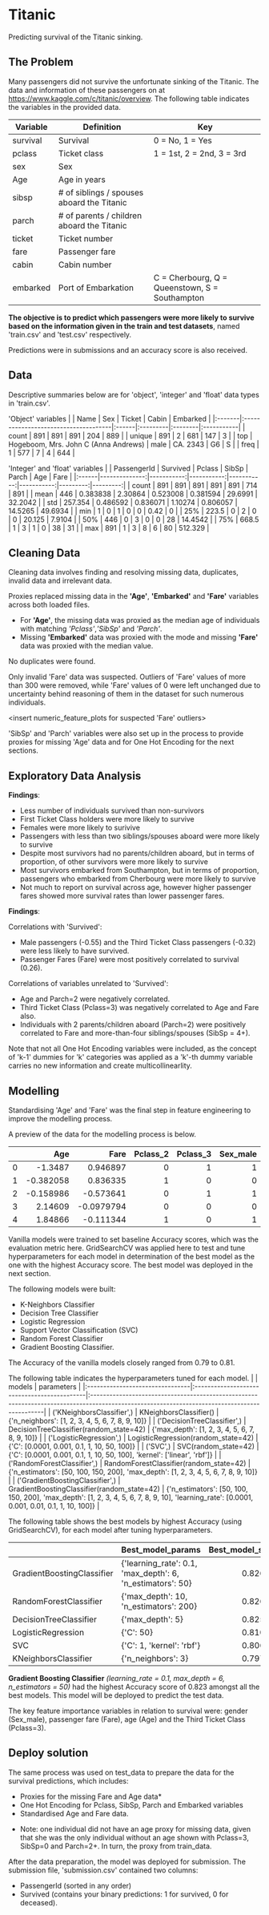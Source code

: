 # Titanic
Predicting survival of the Titanic sinking.

## The Problem
Many passengers did not survive the unfortunate sinking of the Titanic. The data and information of these passengers on at https://www.kaggle.com/c/titanic/overview. The following table indicates the variables in the provided data. 

| Variable | Definition | Key |
| ----------- | ----------- | ----------- |
| survival | Survival | 0 = No, 1 = Yes|
| pclass |	Ticket class |	1 = 1st, 2 = 2nd, 3 = 3rd|
| sex |	Sex	|
| Age |	Age in years|
| sibsp |	# of siblings / spouses aboard the Titanic|	
|parch|	# of parents / children aboard the Titanic|
|ticket|	Ticket number|	
|fare|	Passenger fare|	
|cabin|	Cabin number|	
|embarked	| Port of Embarkation |	C = Cherbourg, Q = Queenstown, S = Southampton|

**The objective is to predict which passengers were more likely to survive based on the information given in the train and test datasets**, named 'train.csv' and 'test.csv' respectively. 

Predictions were in submissions and an accuracy score is also received. 

## Data
Descriptive summaries below are for 'object', 'integer' and 'float' data types in 'train.csv'. 

'Object' variables
|        | Name                                 | Sex   | Ticket   | Cabin   | Embarked   |
|:-------|:-------------------------------------|:------|:---------|:--------|:-----------|
| count  | 891                                  | 891   | 891      | 204     | 889        |
| unique | 891                                  | 2     | 681      | 147     | 3          |
| top    | Hogeboom, Mrs. John C (Anna Andrews) | male  | CA. 2343 | G6      | S          |
| freq   | 1                                    | 577   | 7        | 4       | 644        |

'Integer' and 'float' variables
|       |   PassengerId |   Survived |     Pclass |      SibSp |      Parch |      Age |     Fare |
|:------|--------------:|-----------:|-----------:|-----------:|-----------:|---------:|---------:|
| count |       891     | 891        | 891        | 891        | 891        | 714      | 891      |
| mean  |       446     |   0.383838 |   2.30864  |   0.523008 |   0.381594 |  29.6991 |  32.2042 |
| std   |       257.354 |   0.486592 |   0.836071 |   1.10274  |   0.806057 |  14.5265 |  49.6934 |
| min   |         1     |   0        |   1        |   0        |   0        |   0.42   |   0      |
| 25%   |       223.5   |   0        |   2        |   0        |   0        |  20.125  |   7.9104 |
| 50%   |       446     |   0        |   3        |   0        |   0        |  28      |  14.4542 |
| 75%   |       668.5   |   1        |   3        |   1        |   0        |  38      |  31      |
| max   |       891     |   1        |   3        |   8        |   6        |  80      | 512.329  |


## Cleaning Data
Cleaning data involves finding and resolving missing data, duplicates, invalid data and irrelevant data. 

Proxies replaced missing data in the **'Age'**, **'Embarked'** and **'Fare'** variables across both loaded files. 
- For **'Age'**, the missing data was proxied as the median age of individuals with matching *'Pclass'*,*'SibSp'* and *'Parch'*.
- Missing **'Embarked'** data was proxied with the mode and missing **'Fare'** data was proxied with the median value. 

<insert categorical_feature_plots for age proxy>

No duplicates were found. 

Only invalid 'Fare' data was suspected. Outliers of 'Fare' values of more than 300 were removed, while 'Fare' values of 0 were left unchanged due to uncertainty behind reasoning of them in the dataset for such numerous individuals. 

<insert numeric_feature_plots for suspected 'Fare' outliers> 

'SibSp' and 'Parch' variables were also set up in the process to provide proxies for missing 'Age' data and for One Hot Encoding for the next sections. 


## Exploratory Data Analysis

<insert bar and line charts>

**Findings**: 
- Less number of individuals survived than non-survivors
- First Ticket Class holders were more likely to survive 
- Females were more likely to surivive
- Passengers with less than two siblings/spouses aboard were more likely to survive
- Despite most survivors had no parents/children aboard, but in terms of proportion, of other survivors were more likely to survive
- Most survivors embarked from Southampton, but in terms of proportion, passengers who embarked from Cherbourg were more likely to survive 
- Not much to report on survival across age, however higher passenger fares showed more survival rates than lower passenger fares. 

<insert correlation heatmap> 

**Findings**:

Correlations with 'Survived':
- Male passengers (-0.55) and the Third Ticket Class passengers (-0.32) were less likely to have survived.
- Passenger Fares (Fare) were most positively correlated to survival (0.26). 

Correlations of variables unrelated to 'Survived': 
- Age and Parch=2 were negatively correlated.
- Third Ticket Class (Pclass=3) was negatively correlated to Age and Fare also.
- Individuals with 2 parents/children aboard (Parch=2) were positively correlated to Fare and more-than-four siblings/spouses (SibSp = 4+).

Note that not all One Hot Encoding variables were included, as the concept of 'k-1' dummies for 'k' categories was applied as a 'k'-th dummy variable carries no new information and create multicollinearlity. 

## Modelling 

Standardising 'Age' and 'Fare' was the final step in feature engineering to improve the modelling process. 

A preview of the data for the modelling process is below.

|    |       Age |       Fare |   Pclass_2 |   Pclass_3 |   Sex_male |   SibSp_1 |   SibSp_2 |   SibSp_3 |   SibSp_4 |   SibSp_4+ |   Parch_1 |   Parch_2 |   Parch_2+ |   Embarked_Q |   Embarked_S |
|---:|----------:|-----------:|-----------:|-----------:|-----------:|----------:|----------:|----------:|----------:|-----------:|----------:|----------:|-----------:|-------------:|-------------:|
|  0 | -1.3487   |  0.946897  |          0 |          1 |          1 |         0 |         0 |         0 |         0 |          1 |         0 |         1 |          0 |            0 |            1 |
|  1 | -0.382058 |  0.836335  |          1 |          0 |          0 |         1 |         0 |         0 |         0 |          0 |         0 |         1 |          0 |            0 |            1 |
|  2 | -0.158986 | -0.573641  |          0 |          1 |          1 |         0 |         0 |         0 |         0 |          0 |         0 |         0 |          0 |            0 |            1 |
|  3 |  2.14609  | -0.0979794 |          0 |          0 |          0 |         0 |         0 |         0 |         0 |          0 |         0 |         0 |          0 |            0 |            1 |
|  4 |  1.84866  | -0.111344  |          1 |          0 |          1 |         1 |         0 |         0 |         0 |          0 |         0 |         0 |          0 |            0 |            1 |


Vanilla models were trained to set baseline Accuracy scores, which was the evaluation metric here. GridSearchCV was applied here to test and tune hyperparameters for each model in determination of the best model as the one with the highest Accuracy score. The best model was deployed in the next section.

The following models were built:
- K-Neighbors Classifier
- Decision Tree Classifier
- Logistic Regression
- Support Vector Classification (SVC)
- Random Forest Classifier
- Gradient Boosting Classifier. 

The Accuracy of the vanilla models closely ranged from 0.79 to 0.81. 

The following table indicates the hyperparameters tuned for each model. 
|                                 | models                                      | parameters                                                                                                                                   |
|:--------------------------------|:--------------------------------------------|:---------------------------------------------------------------------------------------------------------------------------------------------|
| ('KNeighborsClassifier',)       | KNeighborsClassifier()                      | {'n_neighbors': [1, 2, 3, 4, 5, 6, 7, 8, 9, 10]}                                                                                             |
| ('DecisionTreeClassifier',)     | DecisionTreeClassifier(random_state=42)     | {'max_depth': [1, 2, 3, 4, 5, 6, 7, 8, 9, 10]}                                                                                               |
| ('LogisticRegression',)         | LogisticRegression(random_state=42)         | {'C': [0.0001, 0.001, 0.1, 1, 10, 50, 100]}                                                                                                  |
| ('SVC',)                        | SVC(random_state=42)                        | {'C': [0.0001, 0.001, 0.1, 1, 10, 50, 100], 'kernel': ['linear', 'rbf']}                                                                     |
| ('RandomForestClassifier',)     | RandomForestClassifier(random_state=42)     | {'n_estimators': [50, 100, 150, 200], 'max_depth': [1, 2, 3, 4, 5, 6, 7, 8, 9, 10]}                                                          |
| ('GradientBoostingClassifier',) | GradientBoostingClassifier(random_state=42) | {'n_estimators': [50, 100, 150, 200], 'max_depth': [1, 2, 3, 4, 5, 6, 7, 8, 9, 10], 'learning_rate': [0.0001, 0.001, 0.01, 0.1, 1, 10, 100]} |

The following table shows the best models by highest Accuracy (using GridSearchCV), for each model after tuning hyperparameters. 

|                            | Best_model_params                                          |   Best_model_score |
|:---------------------------|:-----------------------------------------------------------|-------------------:|
| GradientBoostingClassifier | {'learning_rate': 0.1, 'max_depth': 6, 'n_estimators': 50} |           0.826643 |
| RandomForestClassifier     | {'max_depth': 10, 'n_estimators': 200}                     |           0.826624 |
| DecisionTreeClassifier     | {'max_depth': 5}                                           |           0.825481 |
| LogisticRegression         | {'C': 50}                                                  |           0.810811 |
| SVC                        | {'C': 1, 'kernel': 'rbf'}                                  |           0.806348 |
| KNeighborsClassifier       | {'n_neighbors': 3}                                         |           0.797353 |

**Gradient Boosting Classifier** *(learning_rate = 0.1, max_depth = 6, n_estimators = 50)* had the highest Accuracy score of 0.823 amongst all the best models. This model will be deployed to predict the test data.

<insert feature_importances> 

The key feature importance variables in relation to survival were: gender (Sex_male), passenger fare (Fare), age (Age) and the Third Ticket Class (Pclass=3).

## Deploy solution

The same process was used on test_data to prepare the data for the survival predictions, which includes:
- Proxies for the missing Fare and Age data* 
- One Hot Encoding for Pclass, SibSp, Parch and Embarked variables
- Standardised Age and Fare data.

* Note: one individual did not have an age proxy for missing data, given that she was the only individual without an age shown with Pclass=3, SibSp=0 and Parch=2+. In turn, the proxy from train_data. 

After the data preparation, the model was deployed for submission. The submission file, 'submission.csv' contained two columns: 
- PassengerId (sorted in any order)
- Survived (contains your binary predictions: 1 for survived, 0 for deceased). 
